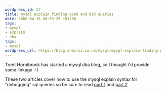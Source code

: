 ```yaml
--- 
wordpress_id: 37
title: mysql explain finding good and bad queries
date: 2008-04-16 08:59:25 +01:00
tags: 
- mysql
- explain
- dba
tags: 
- mysql
wordpress_url: https://blog.oneiroi.co.uk/mysql/mysql-explain-finding-good-and-bad-queries
---
```

<p>Trent Hornibrook has started a mysql dba blog, so I thought i'd provide some linkage :-)</p>
<p>These two articles cover how to use the mysql explain syntax for "debugging" sql queries so be sure to read <a href="https://mysqldbahelp.com/2008/04/13/using-explain-to-find-good-and-bad-queries/" target="_blank">part 1</a> and <a href="https://mysqldbahelp.com/2008/04/13/using-explain-to-find-good-and-bad-queries-part-2/">part 2</a></p>

